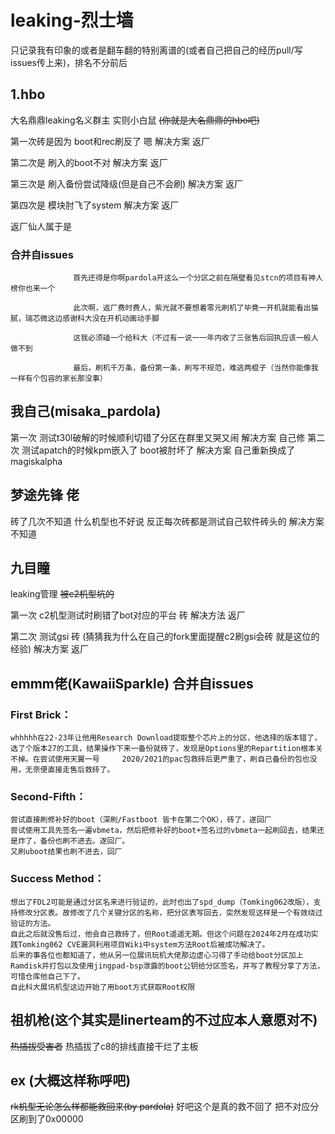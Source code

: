 # leaking-烈士墙
只记录我有印象的或者是翻车翻的特别离谱的(或者自己把自己的经历pull/写issues传上来)，排名不分前后

## 1.hbo
  大名鼎鼎leaking名义群主 实则小白鼠
  ~~(你就是大名鼎鼎的hbo吧)~~
  
  第一次砖是因为 boot和rec刷反了 嗯 解决方案 返厂
  
  第二次是 刷入的boot不对 解决方案 返厂
  
  第三次是 刷入备份尝试降级(但是自己不会刷) 解决方案 返厂
  
  第四次是 模块肘飞了system 解决方案 返厂
  
  返厂仙人属于是
  
### 合并自issues  
                  首先还得是你啊pardola开这么一个分区之前在隔壁看见stcn的项目有神人榜你也来一个
   
                  此次啊，返厂费时费人，紫光就不要想着零元刷机了毕竟一开机就能看出猫腻，瑞芯微这边感谢科大没在开机动画动手脚
                  
                  这我必须磕一个给科大（不过有一说一一年内收了三张售后回执应该一般人做不到
                  
                  最后，刷机千万条，备份第一条，刷写不规范，难逃两棍子（当然你能像我一样有个包容的家长那没事）
   
## 我自己(misaka_pardola)
  第一次 测试t30l破解的时候顺利切错了分区在群里又哭又闹 解决方案 自己修
  第二次 测试apatch的时候kpm嵌入了 boot被肘坏了 解决方案 自己重新换成了magiskalpha
   
## 梦途先锋 佬
  砖了几次不知道 什么机型也不好说 反正每次砖都是测试自己软件砖头的 解决方案不知道

## 九目瞳
  leaking管理 ~~被c2机型坑的~~
  
  第一次 c2机型测试时刷错了bot对应的平台 砖 解决方法 返厂
  
  第二次 测试gsi 砖 (猜猜我为什么在自己的fork里面提醒c2刷gsi会砖 就是这位的经验) 解决方案 返厂
  
## emmm佬(KawaiiSparkle) 合并自issues
  ### First Brick：
    whhhhh在22-23年让他用Research Download提取整个芯片上的分区，他选择的版本错了，选了个版本27的工具，结果操作下来一备份就砖了，发现是Options里的Repartition根本关不掉。在尝试使用天翼一号     2020/2021的pac包救砖后更严重了，刷自己备份的包也没用，无奈便直接走售后救砖了。
  ### Second-Fifth：
    尝试直接刷修补好的boot（深刷/Fastboot 皆卡在第二个OK），砖了，遂回厂
    尝试使用工具先签名一遍vbmeta，然后把修补好的boot+签名过的vbmeta一起刷回去，结果还是炸了，备份也刷不进去。遂回厂。
    又刷uboot结果也刷不进去，回厂
  ### Success Method：
    想出了FDL2可能是通过分区名来进行验证的，此时也出了spd_dump（Tomking062改版），支持修改分区表。故修改了几个关键分区的名称，把分区表写回去，突然发现这样是一个有效绕过验证的方法。
    自此之后就没售后过，他会自己救砖了，但Root遥遥无期。但这个问题在2024年2月在成功实践Tomking062 CVE漏洞利用项目Wiki中system方法Root后被成功解决了。
    后来的事各位也都知道了，他从另一位展讯玩机大佬那边虚心习得了手动给boot分区加上Ramdisk并打包以及使用jingpad-bsp泄露的boot公钥给分区签名，并写了教程分享了方法，可惜仓库他自己下了。
    自此科大展讯机型这边开始了用boot方式获取Root权限


## 祖机枪(这个其实是linerteam的不过应本人意愿对不)
   ~~热插拔受害者~~
热插拔了c8的排线直接干烂了主板

## ex (大概这样称呼吧)
  ~~rk机型无论怎么样都能救回来(by pardola)~~
好吧这个是真的救不回了
把不对应分区刷到了0x00000